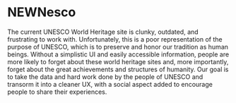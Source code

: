 # NEWNesco
The current UNESCO World Heritage site is clunky, outdated, and frustrating to work with. Unfortunately, this is a poor representation of the purpose of UNESCO, which is to preserve and honor our tradition as human beings. Without a simplistic UI and easily accessible information, people are more likely to forget about these world heritage sites and, more importantly, forget about the great achievements and structures of humanity. Our goal is to take the data and hard work done by the people of UNESCO and transorm it into a cleaner UX, with a social aspect added to encourage people to share their experiences.
